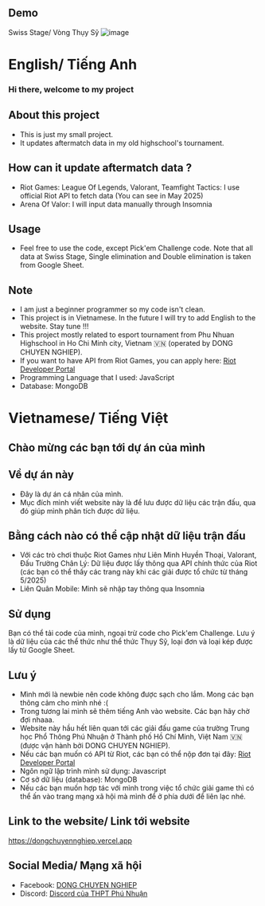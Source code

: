 
## Demo
Swiss Stage/ Vòng Thụy Sỹ
![image](https://github.com/user-attachments/assets/5588e153-5de5-48eb-bd86-3cbb8d6d0059)


# English/ Tiếng Anh
### Hi there, welcome to my project

## About this project
- This is just my small project.
- It updates aftermatch data in my old highschool's tournament.

## How can it update aftermatch data ?
- Riot Games: League Of Legends, Valorant, Teamfight Tactics: I use official Riot API to fetch data (You can see in May 2025)
- Arena Of Valor: I will input data manually through Insomnia

## Usage
- Feel free to use the code, except Pick'em Challenge code. Note that all data at Swiss Stage, Single elimination and Double elimination is taken from Google Sheet. 
## Note
- I am just a beginner programmer so my code isn't clean.
- This project is in Vietnamese. In the future I will try to add English to the website. Stay tune !!!
- This project mostly related to esport tournament from Phu Nhuan Highschool in Ho Chi Minh city, Vietnam 🇻🇳 (operated by DONG CHUYEN NGHIEP).
- If you want to have API from Riot Games, you can apply here: <a href="https://developer.riotgames.com/">Riot Developer Portal</a>
- Programming Language that I used: JavaScript
- Database: MongoDB

# Vietnamese/ Tiếng Việt
## Chào mừng các bạn tới dự án của mình

## Về dự án này
- Đây là dự án cá nhân của mình.
- Mục đích mình viết website này là để lưu được dữ liệu các trận đấu, qua đó giúp mình phân tích được dữ liệu.

## Bằng cách nào có thể cập nhật dữ liệu trận đấu
- Với các trò chơi thuộc Riot Games như Liên Minh Huyền Thoại, Valorant, Đấu Trường Chân Lý: Dữ liệu được lấy thông qua API chính thức của Riot (các bạn có thể thấy các trang này khi các giải được tổ chức từ tháng 5/2025)
- Liên Quân Mobile: Mình sẽ nhập tay thông qua Insomnia

## Sử dụng
Bạn có thể tải code của mình, ngoại trừ code cho Pick'em Challenge. Lưu ý là dữ liệu của các thể thức như thể thức Thụy Sỹ, loại đơn và loại kép được lấy từ Google Sheet.

## Lưu ý
- Mình mới là newbie nên code không được sạch cho lắm. Mong các bạn thông cảm cho mình nhé :(
- Trong tương lai mình sẽ thêm tiếng Anh vào website. Các bạn hãy chờ đợi nhaaa.
- Website này hầu hết liên quan tới các giải đấu game của trường Trung học Phổ Thông Phú Nhuận ở Thành phố Hồ Chí Minh, Việt Nam 🇻🇳 (được vận hành bởi DONG CHUYEN NGHIEP).
- Nếu các bạn muốn có API từ Riot, các bạn có thể nộp đơn tại đây: <a href="https://developer.riotgames.com/">Riot Developer Portal</a>
- Ngôn ngữ lập trình mình sử dụng: Javascript
- Cơ sở dữ liệu (database): MongoDB
- Nếu các bạn muốn hợp tác với mình trong việc tổ chức giải game thì có thể ấn vào trang mạng xã hội mà mình để ở phía dưới để liên lạc nhé.

## Link to the website/ Link tới website
<a href="https://dongchuyennghiep.vercel.app/">https://dongchuyennghiep.vercel.app</a>

## Social Media/ Mạng xã hội
- Facebook: <a href="https://www.facebook.com/dongchuyennghiep">DONG CHUYEN NGHIEP</a>
- Discord: <a href="https://discord.gg/RFAkWXdx">Discord của THPT Phú Nhuận</a>
